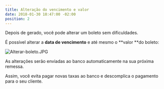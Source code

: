 ```yaml
---
title: Alteração do vencimento e valor
date: 2018-01-30 18:47:00 -02:00
position: 2
---
```


Depois de gerado, você pode alterar um boleto sem dificuldades.

É possível alterar a **data de vencimento** e até mesmo o **valor **do boleto:

![Alterar-boleto.JPG](/uploads/Alterar-boleto.JPG)

As alterações serão enviadas ao banco automaticamente na sua próxima remessa.

Assim, você evita pagar novas taxas ao banco e descomplica o pagamento para o seu cliente.